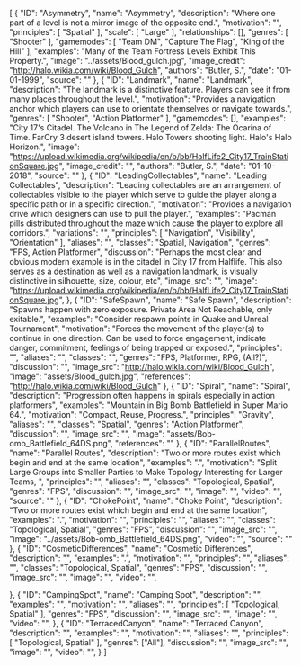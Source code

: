[
  {
    "ID": "Asymmetry",
    "name": "Asymmetry",
    "description": "Where one part of a level is not a mirror image of the opposite end.",
    "motivation": "",
    "principles": [
      "Spatial"
    ],
    "scale": [
      "Large"
    ],
    "relationships": [],
    "genres": [
      "Shooter"
    ],
    "gamemodes": [
      "Team DM",
      "Capture The Flag",
      "King of the Hill"
    ],
    "examples": "Many of the Team Fortress Levels Exhibit This Property.",
    "image": "../assets/Blood_gulch.jpg",
    "image_credit": "http://halo.wikia.com/wiki/Blood_Gulch",
    "authors": "Butler, S.",
    "date": "01-01-1999",
    "source": ""
  },
  {
    "ID": "Landmark",
    "name": "Landmark",
    "description": "The landmark is a distinctive feature. Players can see it from many places throughout the level.",
    "motivation": "Provides a navigation anchor which players can use to orientate themselves or navigate towards.",
    "genres": [
      "Shooter",
      "Action Platformer"
    ],
    "gamemodes": [],
    "examples": "City 17's Citadel. The Volcano in The Legend of Zelda: The Ocarina of Time. FarCry 3 desert island towers. Halo Towers shooting light. Halo's Halo Horizon.",
    "image": "https://upload.wikimedia.org/wikipedia/en/b/bb/HalfLife2_City17_TrainStationSquare.jpg",
    "image_credit": "",
    "authors": "Butler, S.",
    "date": "01-10-2018",
    "source": ""
  },
  {
    "ID": "LeadingCollectables",
    "name": "Leading Collectables",
    "description": "Leading collectables are an arrangement of collectables visible to the player which serve to guide the player along a specific path or in a specific direction.",
    "motivation": "Provides a navigation drive which designers can use to pull the player.",
    "examples": "Pacman pills distributed throughout the maze which cause the player to explore all corridors.",
    "variations": "",
    "principles": [
      "Navigation",
      "Visibility",
      "Orientation"
    ],
    "aliases": "",
    "classes": "Spatial, Navigation",
    "genres": "FPS, Action Platformer",
    "discussion": "Perhaps the most clear and obvious modern example is in the citadel in City 17 from Halflife. This also serves as a destination as well as a navigation landmark, is visually distinctive in silhouette, size, colour, etc",
    "image_src": "",
    "image": "https://upload.wikimedia.org/wikipedia/en/b/bb/HalfLife2_City17_TrainStationSquare.jpg",
  },
  {
    "ID": "SafeSpawn",
    "name": "Safe Spawn",
    "description": "Spawns happen with zero exposure. Private Area Not Reachable, only exitable.",
    "examples": "Consider respawn points in Quake and Unreal Tournament",
    "motivation": "Forces the movement of the player(s) to continue in one direction. Can be used to force engagement, indicate danger, commitment, feelings of being trapped or exposed.",
    "principles": "",
    "aliases": "",
    "classes": "",
    "genres": "FPS, Platformer, RPG, (All?)",
    "discussion": "",
    "image_src": "http://halo.wikia.com/wiki/Blood_Gulch",
    "image": "assets/Blood_gulch.jpg",
    "references": "http://halo.wikia.com/wiki/Blood_Gulch"
  },
  {
    "ID": "Spiral",
    "name": "Spiral",
    "description": "Progression often happens in spirals especially in action platformers",
    "examples": "Mountain in Big Bomb Battlefield in Super Mario 64.",
    "motivation": "Compact, Reuse, Progress.",
    "principles": "Gravity",
    "aliases": "",
    "classes": "Spatial",
    "genres": "Action Platformer",
    "discussion": "",
    "image_src": "",
    "image": "assets/Bob-omb_Battlefield_64DS.png",
    "references": ""
  },
  {
    "ID": "ParallelRoutes",
    "name": "Parallel Routes",
    "description": "Two or more routes exist which begin and end at the same location",
    "examples": ".",
    "motivation": "Split Large Groups into Smaller Parties to Make Topology Interesting for Larger Teams, ",
    "principles": "",
    "aliases": "",
    "classes": "Topological, Spatial",
    "genres": "FPS",
    "discussion": "",
    "image_src": "",
    "image": "",
    "video": "",
    "source": ""
  },
  {
    "ID": "ChokePoint",
    "name": "Choke Point",
    "description": "Two or more routes exist which begin and end at the same location",
    "examples": ".",
    "motivation": "",
    "principles": "",
    "aliases": "",
    "classes": "Topological, Spatial",
    "genres": "FPS",
    "discussion": "",
    "image_src": "",
    "image": "../assets/Bob-omb_Battlefield_64DS.png",
    "video": "",
    "source": ""
  },
  {
    "ID": "CosmeticDifferences",
    "name": "Cosmetic Differences",
    "description": "",
    "examples": ".",
    "motivation": "",
    "principles": "",
    "aliases": "",
    "classes": "Topological, Spatial",
    "genres": "FPS",
    "discussion": "",
    "image_src": "",
    "image": "",
    "video": "",

  },
  {
    "ID": "CampingSpot",
    "name": "Camping Spot",
    "description": "",
    "examples": "",
    "motivation": "",
    "aliases": "",
    "principles": [
      "Topological, Spatial"
    ],
    "genres": "FPS",
    "discussion": "",
    "image_src": "",
    "image": "",
    "video": "",
  },
  {
    "ID": "TerracedCanyon",
    "name": "Terraced Canyon",
    "description": "",
    "examples": "",
    "motivation": "",
    "aliases": "",
    "principles": [
      "Topological, Spatial"
    ],
    "genres": ["All"],
    "discussion": "",
    "image_src": "",
    "image": "",
    "video": "",
  }
]
